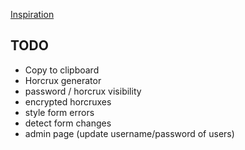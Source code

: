 [Inspiration](https://kaizoku.hashnode.dev/double-blind-passwords-aka-horcruxing#double-blind-passwords-aka-horcruxing)
## TODO
+ Copy to clipboard
+ Horcrux generator
+ password / horcrux visibility
+ encrypted horcruxes
+ style form errors
+ detect form changes
+ admin page (update username/password of users)
